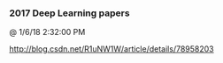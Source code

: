 ﻿

### 2017 Deep Learning papers
@ 1/6/18 2:32:00 PM

http://blog.csdn.net/R1uNW1W/article/details/78958203

